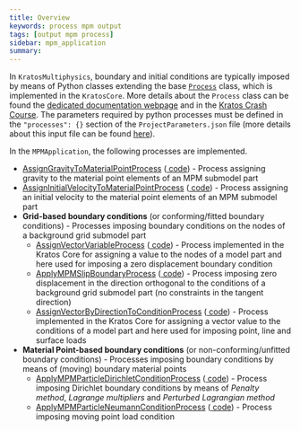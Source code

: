 ```yaml
---
title: Overview
keywords: process mpm output
tags: [output mpm process]
sidebar: mpm_application
summary: 
---
```


In `KratosMultiphysics`, boundary and initial conditions are typically imposed by means of Python classes extending the base [`Process`](https://github.com/KratosMultiphysics/Kratos/blob/master/kratos/processes/process.h) class, which is implemented in the `KratosCore`.
More details about the `Process` class can be found the [dedicated documentation webpage](../../../Kratos/Processes/process) and in the [Kratos Crash Course](../../../Kratos/For_Users/Crash_Course/5_Simulation_Loop). The parameters required by python processes must be defined in the `"processes": {}` section of the `ProjectParameters.json` file (more details about this input file can be found [here](../Input_Files/json#projectparametersjson)).


In the `MPMApplication`, the following processes are implemented.

* [AssignGravityToMaterialPointProcess](./assign_gravity) ([<i class="fa fa-github"></i> code](https://github.com/KratosMultiphysics/Kratos/blob/master/applications/MPMApplication/python_scripts/assign_gravity_to_material_point_process.py)) - Process assigning gravity to the material point elements of an MPM submodel part
* [AssignInitialVelocityToMaterialPointProcess](./assign_initial_velocity) ([<i class="fa fa-github"></i> code](https://github.com/KratosMultiphysics/Kratos/blob/master/applications/MPMApplication/python_scripts/assign_initial_velocity_to_material_point_process.py)) - Process assigning an initial velocity to the material point elements of an MPM submodel part
* **Grid-based boundary conditions** (or conforming/fitted boundary conditions) - Processes imposing boundary conditions on the nodes of a background grid submodel part
    - [AssignVectorVariableProcess](./Grid-based_Boundary_Conditions/fixed_displacement_boundary_condition) ([<i class="fa fa-github"></i> code](https://github.com/KratosMultiphysics/Kratos/blob/master/kratos/python_scripts/assign_vector_variable_process.py)) - Process implemented in the Kratos Core for assigning a value to the nodes of a model part and here used for imposing a zero displacement boundary condition
    - [ApplyMPMSlipBoundaryProcess](./Grid-based_Boundary_Conditions/slip_boundary_condition) ([<i class="fa fa-github"></i> code](https://github.com/KratosMultiphysics/Kratos/blob/master/applications/MPMApplication/python_scripts/apply_mpm_slip_boundary_process.py)) - Process imposing zero displacement in the direction orthogonal to the conditions of a background grid submodel part (no constraints in the tangent direction)
    - [AssignVectorByDirectionToConditionProcess](./Grid-based_Boundary_Conditions/load) ([<i class="fa fa-github"></i> code](https://github.com/KratosMultiphysics/Kratos/blob/master/kratos/python_scripts/assign_vector_by_direction_to_condition_process.py)) - Process implemented in the Kratos Core for assigning a vector value to the conditions of a model part and here used for imposing point, line and surface loads
* **Material Point-based boundary conditions** (or non-conforming/unfitted boundary conditions) - Processes imposing boundary conditions by means of (moving) boundary material points
    - [ApplyMPMParticleDirichletConditionProcess](./Material_Point-based_Boundary_Conditions/dirichlet_boundary_particles) ([<i class="fa fa-github"></i> code](https://github.com/KratosMultiphysics/Kratos/blob/master/applications/MPMApplication/python_scripts/apply_mpm_particle_dirichlet_condition_process.py)) - Process imposing Dirichlet boundary conditions by means of *Penalty method*, *Lagrange multipliers* and *Perturbed Lagrangian method*
    - [ApplyMPMParticleNeumannConditionProcess](./Material_Point-based_Boundary_Conditions/point_load) ([<i class="fa fa-github"></i> code](https://github.com/KratosMultiphysics/Kratos/blob/master/applications/MPMApplication/python_scripts/apply_mpm_particle_neumann_condition_process.py)) - Process imposing moving point load condition
